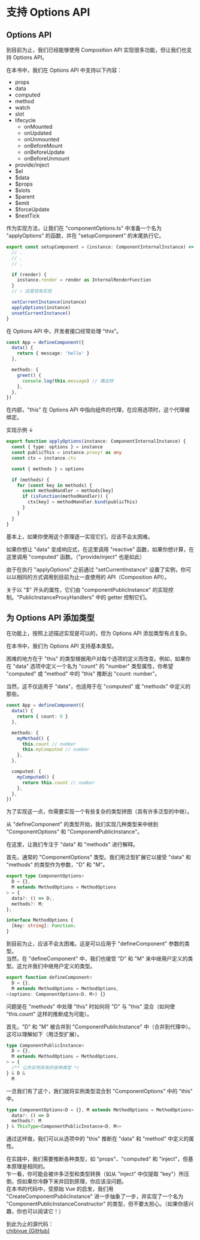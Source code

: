 # 支持 Options API

## Options API

到目前为止，我们已经能够使用 Composition API 实现很多功能，但让我们也支持 Options API。

在本书中，我们在 Options API 中支持以下内容：

- props
- data
- computed
- method
- watch
- slot
- lifecycle
  - onMounted
  - onUpdated
  - onUnmounted
  - onBeforeMount
  - onBeforeUpdate
  - onBeforeUnmount
- provide/inject
- $el
- $data
- $props
- $slots
- $parent
- $emit
- $forceUpdate
- $nextTick

作为实现方法，让我们在 "componentOptions.ts" 中准备一个名为 "applyOptions" 的函数，并在 "setupComponent" 的末尾执行它。

```ts
export const setupComponent = (instance: ComponentInternalInstance) => {
  // .
  // .
  // .

  if (render) {
    instance.render = render as InternalRenderFunction
  }
  // ↑ 这是现有实现

  setCurrentInstance(instance)
  applyOptions(instance)
  unsetCurrentInstance()
}
```

在 Options API 中，开发者接口经常处理 "this"。

```ts
const App = defineComponent({
  data() {
    return { message: 'hello' }
  },

  methods: {
    greet() {
      console.log(this.message) // 像这样
    },
  },
})
```

在内部，"this" 在 Options API 中指向组件的代理，在应用选项时，这个代理被绑定。

实现示例 ↓

```ts
export function applyOptions(instance: ComponentInternalInstance) {
  const { type: options } = instance
  const publicThis = instance.proxy! as any
  const ctx = instance.ctx

  const { methods } = options

  if (methods) {
    for (const key in methods) {
      const methodHandler = methods[key]
      if (isFunction(methodHandler)) {
        ctx[key] = methodHandler.bind(publicThis)
      }
    }
  }
}
```

基本上，如果你使用这个原理逐一实现它们，应该不会太困难。

如果你想让 "data" 变成响应式，在这里调用 "reactive" 函数，如果你想计算，在这里调用 "computed" 函数。（"provide/inject" 也是如此）

由于在执行 "applyOptions" 之前通过 "setCurrentInstance" 设置了实例，你可以以相同的方式调用到目前为止一直使用的 API（Composition API）。

关于以 "$" 开头的属性，它们由 "componentPublicInstance" 的实现控制。"PublicInstanceProxyHandlers" 中的 getter 控制它们。

## 为 Options API 添加类型

在功能上，按照上述描述实现是可以的，但为 Options API 添加类型有点复杂。

在本书中，我们为 Options API 支持基本类型。

困难的地方在于 "this" 的类型根据用户对每个选项的定义而改变。例如，如果你在 "data" 选项中定义一个名为 "count" 的 "number" 类型属性，你希望 "computed" 或 "method" 中的 "this" 推断出 "count: number"。

当然，这不仅适用于 "data"，也适用于在 "computed" 或 "methods" 中定义的那些。

```ts
const App = defineComponent({
  data() {
    return { count: 0 }
  },

  methods: {
    myMethod() {
      this.count // number
      this.myComputed // number
    },
  },

  computed: {
    myComputed() {
      return this.count // number
    },
  },
})
```

为了实现这一点，你需要实现一个有些复杂的类型拼图（具有许多泛型的中继）。

从 "defineComponent" 的类型开始，我们实现几种类型来中继到 "ComponentOptions" 和 "ComponentPublicInstance"。

在这里，让我们专注于 "data" 和 "methods" 进行解释。

首先，通常的 "ComponentOptions" 类型。我们用泛型扩展它以接受 "data" 和 "methods" 的类型作为参数，"D" 和 "M"。

```ts
export type ComponentOptions<
  D = {},
  M extends MethodOptions = MethodOptions
> = {
  data?: () => D;,
  methods?: M;
};

interface MethodOptions {
  [key: string]: Function;
}
```

到目前为止，应该不会太困难。这是可以应用于 "defineComponent" 参数的类型。  
当然，在 "defineComponent" 中，我们也接受 "D" 和 "M" 来中继用户定义的类型。这允许我们中继用户定义的类型。

```ts
export function defineComponent<
  D = {},
  M extends MethodOptions = MethodOptions,
>(options: ComponentOptions<D, M>) {}
```

问题是在 "methods" 中处理 "this" 时如何将 "D" 与 "this" 混合（如何使 "this.count" 这样的推断成为可能）。

首先，"D" 和 "M" 被合并到 "ComponentPublicInstance" 中（合并到代理中）。这可以理解如下（用泛型扩展）。

```ts
type ComponentPublicInstance<
  D = {},
  M extends MethodOptions = MethodOptions,
> = {
  /** 公共实例具有的各种类型 */
} & D &
  M
```

一旦我们有了这个，我们就将实例类型混合到 "ComponentOptions" 中的 "this" 中。

```ts
type ComponentOptions<D = {}, M extends MethodOptions = MethodOptions> = {
  data?: () => D
  methods?: M
} & ThisType<ComponentPublicInstance<D, M>>
```

通过这样做，我们可以从选项中的 "this" 推断在 "data" 和 "method" 中定义的属性。

在实践中，我们需要推断各种类型，如 "props"、"computed" 和 "inject"，但基本原理是相同的。  
乍一看，你可能会被许多泛型和类型转换（如从 "inject" 中仅提取 "key"）所压倒，但如果你冷静下来并回到原理，你应该没问题。  
在本书的代码中，受原始 Vue 的启发，我们用 "CreateComponentPublicInstance" 进一步抽象了一步，并实现了一个名为 "ComponentPublicInstanceConstructor" 的类型，但不要太担心。（如果你感兴趣，你也可以阅读它！）

到此为止的源代码：  
[chibivue (GitHub)](https://github.com/chibivue-land/chibivue/tree/main/book/impls/40_basic_component_system/070_options_api)

